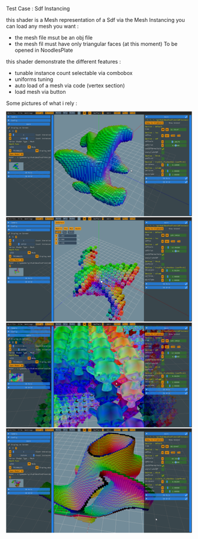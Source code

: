 Test Case : Sdf Instancing

this shader is a Mesh representation of a Sdf via the Mesh Instancing
you can load any mesh you want :
 * the mesh file msut be an obj file
 * the mesh fil must have only triangular faces (at this moment)
To be opened in NoodlesPlate

this shader demonstrate the different features :

 * tunable instance count selectable via combobox
 * uniforms tuning
 * auto load of a mesh via code (vertex section)
 * load mesh via button
 
Some pictures of what i rely :

![Pict0](pict0.png)
![Pict1](pict1.png)
![Pict2](pict2.png)
![Pict3](pict3.png)

